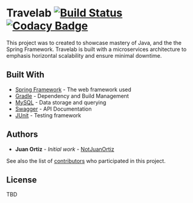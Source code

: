 # Travelab [![Build Status](https://travis-ci.org/notjuanortiz/flight-management-backend.svg?branch=master)](https://travis-ci.org/notjuanortiz/flight-management-backend)[![Codacy Badge](https://api.codacy.com/project/badge/Grade/a3cfc21c2a9547b792a92c72918843ee)](https://www.codacy.com/manual/notjuanortiz/flight-management-backend?utm_source=github.com&amp;utm_medium=referral&amp;utm_content=notjuanortiz/flight-management-backend&amp;utm_campaign=Badge_Grade)

This project was to created to showcase mastery of Java, and the the Spring Framework.
Travelab is built with a microservices architecture to emphasis horizontal scalability and ensure minimal downtime.

## Built With

* [Spring Framework](https://spring.io/projects) - The web framework used
* [Gradle](https://gradle.org/) - Dependency and Build Management
* [MySQL](https://www.mysql.com/) - Data storage and querying
* [Swagger](https://swagger.io/) - API Documentation
* [JUnit](https://junit.org) - Testing framework

## Authors

* **Juan Ortiz** - *Initial work* - [NotJuanOrtiz](https://github.com/notjuanortiz)

See also the list of [contributors](https://github.com/notjuanortiz/flight-management-backend/contributors) who participated in this project.

## License

TBD
